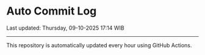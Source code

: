 # Auto Commit Log

Last updated: Thursday, 09-10-2025 17:14 WIB

---

This repository is automatically updated every hour using GitHub Actions.
